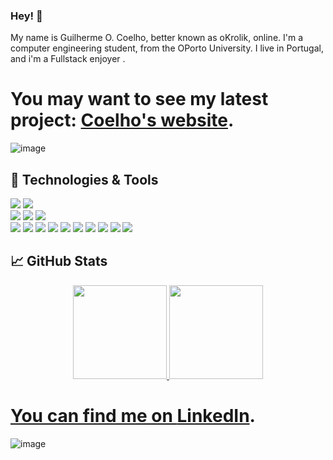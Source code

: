 ### Hey! 👋

My name is Guilherme O. Coelho, better known as oKrolik, online. I'm a computer engineering student, from the OPorto University. I live in Portugal, and i'm a Fullstack enjoyer . 



# You may want to see my latest project: [Coelho's website][2].

![image](https://user-images.githubusercontent.com/93000522/193672667-ec64323f-52a2-4c70-b52e-003ea15afcd5.png)

## 🔧 Technologies & Tools

![](https://img.shields.io/badge/OS-Linux-informational?style=plastic&logo=linux&logoColor=a9fef7&color=important)
![](https://img.shields.io/badge/OS-Windows-informational?style=plastic&logo=windows&logoColor=a9fef7&color=important)   
![](https://img.shields.io/badge/Editor-IntelliJ_IDEA-informational?style=plastic&logo=intellij-idea&logoColor=a9fef7&color=important)
![](https://img.shields.io/badge/Editor-pycharm-informational?style=plastic&logo=intellij-idea&logoColor=a9fef7&color=important)
![](https://img.shields.io/badge/Editor-VSCode-informational?style=plastic&logo=visual-studio-code&logoColor=a9fef7&color=important)   
![](https://img.shields.io/badge/Code-Java-informational?style=plastic&logo=java&logoColor=a9fef7&color=important)
![](https://img.shields.io/badge/Code-CSS-informational?style=plastic&logo=css3&logoColor=a9fef7&color=important)
![](https://img.shields.io/badge/Code-HTML-informational?style=plastic&logo=html5&logoColor=a9fef7&color=important)
![](https://img.shields.io/badge/Code-JavaScript-informational?style=plastic&logo=javascript&logoColor=a9fef7&color=important)
![](https://img.shields.io/badge/Code-C++-informational?style=plastic&logo=c&logoColor=a9fef7&color=important)
![](https://img.shields.io/badge/Code-C-informational?style=plastic&logo=c&logoColor=a9fef7&color=important)
![](https://img.shields.io/badge/Code-django-informational?style=plastic&logo=c&logoColor=a9fef7&color=important)
![](https://img.shields.io/badge/Code-python-informational?style=plastic&logo=c&logoColor=a9fef7&color=important)
![](https://img.shields.io/badge/Code-haskell-informational?style=plastic&logo=c&logoColor=a9fef7&color=important)
![](https://img.shields.io/badge/Tools-PostgreSQL-informational?style=plastic&logo=postgresql&logoColor=a9fef7&color=important)


## &#x1f4c8; GitHub Stats

<div align="center">
  <a href="https://github.com/oKrolik">
  <img height="150em" src="https://github-readme-stats.vercel.app/api?username=oKrolik&show_icons=true&theme=dracula&include_all_commits=true&count_private=true"/>
  <img height="150em" src="https://github-readme-stats.vercel.app/api/top-langs/?username=oKrolik&layout=compact&langs_count=7&theme=dracula"/>
</div>

# You can find me on [LinkedIn][1].

![image](https://user-images.githubusercontent.com/93000522/193674361-97b053dc-c077-4f39-bf36-b251453a7b1e.png)</a>

[1]: https://www.linkedin.com/in/guilherme-coelho-a044ab1b6/
[2]: http://gcoelho.epizy.com/
